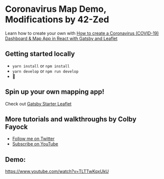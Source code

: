 # Coronavirus Map Demo, Modifications by 42-Zed

Learn how to create your own with [How to create a Coronavirus (COVID-19) Dashboard & Map App in React with Gatsby and Leaflet](https://www.youtube.com/watch?v=GryBIsfBfro)

## Getting started locally
* `yarn install` or `npm install`
* `yarn develop` or `npm run develop`
* 🚀

## Spin up your own mapping app!
Check out [Gatsby Starter Leaflet](https://github.com/colbyfayock/gatsby-starter-leaflet)

## More tutorials and walkthroughs by Colby Fayock
* [Follow me on Twitter](https://twitter.com/colbyfayock)
* [Subscribe on YouTube](https://www.youtube.com/colbyfayock)

## Demo:
https://www.youtube.com/watch?v=TLTTwKqxUkU
